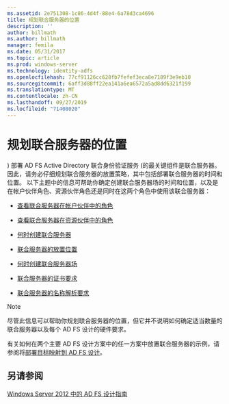 ```yaml
---
ms.assetid: 2e751308-1c86-4d4f-88e4-6a78d3ca4696
title: 规划联合服务器的位置
description: ''
author: billmath
ms.author: billmath
manager: femila
ms.date: 05/31/2017
ms.topic: article
ms.prod: windows-server
ms.technology: identity-adfs
ms.openlocfilehash: 77cf91126cc628fb7fefef3eca8e7189f3e9eb10
ms.sourcegitcommit: 6aff3d88ff22ea141a6ea6572a5ad8dd6321f199
ms.translationtype: MT
ms.contentlocale: zh-CN
ms.lasthandoff: 09/27/2019
ms.locfileid: "71408020"
---
```

# <a name="planning-federation-server-placement"></a>规划联合服务器的位置

\) 部署 AD FS Active Directory 联合身份验证服务 \(的最关键组件是联合服务器。 因此，请务必仔细规划联合服务器的放置策略，其中包括部署联合服务器的时间和位置。 以下主题中的信息可帮助你确定创建联合服务器场的时间和位置，以及是在帐户伙伴角色、资源伙伴角色还是同时在这两个角色中使用该联合服务器：  
  
-   [查看联合服务器在帐户伙伴中的角色](Review-the-Role-of-the-Federation-Server-in-the-Account-Partner.md)  
  
-   [查看联合服务器在资源伙伴中的角色](Review-the-Role-of-the-Federation-Server-in-the-Resource-Partner.md)  
  
-   [何时创建联合服务器](When-to-Create-a-Federation-Server.md)  
  
-   [联合服务器的放置位置](Where-to-Place-a-Federation-Server.md)  
  
-   [何时创建联合服务器场](When-to-Create-a-Federation-Server-Farm.md)  
  
-   [联合服务器的证书要求](Certificate-Requirements-for-Federation-Servers.md)  
  
-   [联合服务器的名称解析要求](Name-Resolution-Requirements-for-Federation-Servers.md)  
  
> [!NOTE]  
> 尽管此信息可以帮助你规划联合服务器的位置，但它并不说明如何确定适当数量的联合服务器以及每个 AD FS 设计的硬件要求。  
  
有关如何在两个主要 AD FS 设计方案中的任一方案中放置联合服务器的示例，请参阅将[部署目标映射到 AD FS 设计](Mapping-Your-Deployment-Goals-to-an-AD-FS-Design.md)。  
  
## <a name="see-also"></a>另请参阅
[Windows Server 2012 中的 AD FS 设计指南](AD-FS-Design-Guide-in-Windows-Server-2012.md)

